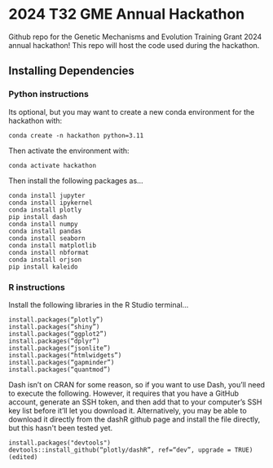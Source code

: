 # 2024 T32 GME Annual Hackathon

Github repo for the Genetic Mechanisms and Evolution Training Grant 2024 annual hackathon! This repo will host the code used during the hackathon.

## Installing Dependencies

### Python instructions

Its optional, but you may want to create a new conda environment for the hackathon with:

```
conda create -n hackathon python=3.11
```

Then activate the environment with:

```
conda activate hackathon
```

Then install the following packages as…

```
conda install jupyter
conda install ipykernel
conda install plotly
pip install dash
conda install numpy
conda install pandas
conda install seaborn
conda install matplotlib
conda install nbformat
conda install orjson
pip install kaleido
```

### R instructions

Install the following libraries in the R Studio terminal…

```
install.packages(“plotly”)
install.packages(“shiny”)
install.packages(“ggplot2”)
install.packages(“dplyr”)
install.packages(“jsonlite”)
install.packages(“htmlwidgets”)
install.packages(“gapminder”)
install.packages(“quantmod”)
```

Dash isn’t on CRAN for some reason, so if you want to use Dash, you’ll need to execute the following. However, it requires that you have a GitHub account, generate an SSH token, and then add that to your computer’s SSH key list before it’ll let you download it. Alternatively, you may be able to download it directly from the dashR github page and install the file directly, but this hasn't been tested yet.

```
install.packages("devtools")
devtools::install_github(“plotly/dashR”, ref=“dev”, upgrade = TRUE) (edited) 
```


